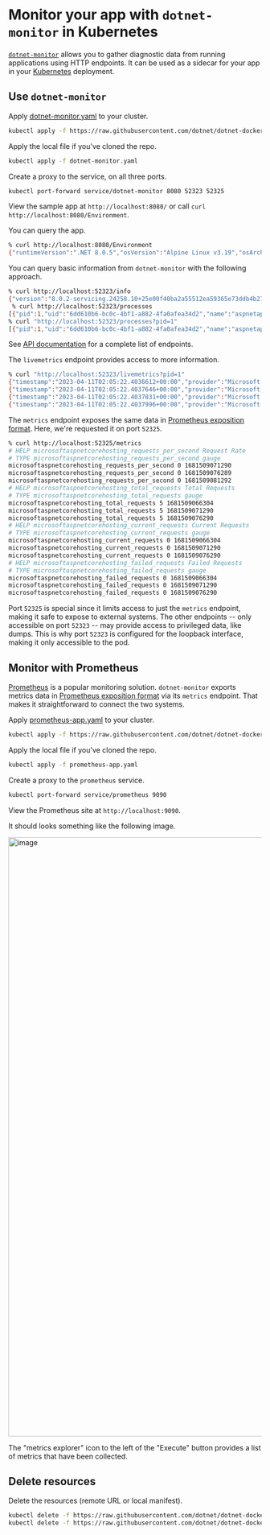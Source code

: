# Monitor your app with `dotnet-monitor` in Kubernetes

[`dotnet-monitor`](https://github.com/dotnet/dotnet-monitor) allows you to gather diagnostic data from running applications using HTTP endpoints. It can be used as a sidecar for your app in your [Kubernetes](https://kubernetes.io/) deployment.

## Use `dotnet-monitor`

Apply [dotnet-monitor.yaml](dotnet-monitor.yaml) to your cluster.

```bash
kubectl apply -f https://raw.githubusercontent.com/dotnet/dotnet-docker/main/samples/kubernetes/dotnet-monitor/dotnet-monitor.yaml
```

Apply the local file if you've cloned the repo.

```bash
kubectl apply -f dotnet-monitor.yaml
```

Create a proxy to the service, on all three ports.

```bash
kubectl port-forward service/dotnet-monitor 8080 52323 52325
```

View the sample app at `http://localhost:8080/` or call `curl http://localhost:8080/Environment`.

You can query the app.

```bash
% curl http://localhost:8080/Environment
{"runtimeVersion":".NET 8.0.5","osVersion":"Alpine Linux v3.19","osArchitecture":"X64","user":"root","processorCount":1,"totalAvailableMemoryBytes":78643200,"memoryLimit":104857600,"memoryUsage":34238464,"hostName":"dotnet-resource-limits-8685bd4b75-jltn5"}
```

You can query basic information from `dotnet-monitor` with the following approach.

```bash
% curl http://localhost:52323/info
{"version":"8.0.2-servicing.24258.10+25e00f40ba2a55512ea59365e73ddb4b27c73280","runtimeVersion":"8.0.5","diagnosticPortMode":"Listen","diagnosticPortName":"/diag/dotnet-monitor.sock"}
 % curl http://localhost:52323/processes
[{"pid":1,"uid":"6dd610b6-bc0c-4bf1-a882-4fa0afea34d2","name":"aspnetapp","isDefault":true}]   
% curl "http://localhost:52323/processes?pid=1"
[{"pid":1,"uid":"6dd610b6-bc0c-4bf1-a882-4fa0afea34d2","name":"aspnetapp","isDefault":true}]
```

See [API documentation](https://github.com/dotnet/dotnet-monitor/blob/main/documentation/api/README.md) for a complete list of endpoints.

The `livemetrics` endpoint provides access to more information.

```bash
% curl "http://localhost:52323/livemetrics?pid=1"
{"timestamp":"2023-04-11T02:05:22.4036612+00:00","provider":"Microsoft.AspNetCore.Hosting","name":"requests-per-second","displayName":"Request Rate","unit":"count","counterType":"Rate","tags":"","value":7}
{"timestamp":"2023-04-11T02:05:22.4037646+00:00","provider":"Microsoft.AspNetCore.Hosting","name":"total-requests","displayName":"Total Requests","unit":"","counterType":"Metric","tags":"","value":27}
{"timestamp":"2023-04-11T02:05:22.4037831+00:00","provider":"Microsoft.AspNetCore.Hosting","name":"current-requests","displayName":"Current Requests","unit":"","counterType":"Metric","tags":"","value":0}
{"timestamp":"2023-04-11T02:05:22.4037996+00:00","provider":"Microsoft.AspNetCore.Hosting","name":"failed-requests","displayName":"Failed Requests","unit":"","counterType":"Metric","tags":"","value":0}
```

The `metrics` endpoint exposes the same data in [Prometheus exposition format](https://prometheus.io/docs/instrumenting/exposition_formats/). Here, we're requested it on port `52325`.

```bash
% curl http://localhost:52325/metrics   
# HELP microsoftaspnetcorehosting_requests_per_second Request Rate
# TYPE microsoftaspnetcorehosting_requests_per_second gauge
microsoftaspnetcorehosting_requests_per_second 0 1681509071290
microsoftaspnetcorehosting_requests_per_second 0 1681509076289
microsoftaspnetcorehosting_requests_per_second 0 1681509081292
# HELP microsoftaspnetcorehosting_total_requests Total Requests
# TYPE microsoftaspnetcorehosting_total_requests gauge
microsoftaspnetcorehosting_total_requests 5 1681509066304
microsoftaspnetcorehosting_total_requests 5 1681509071290
microsoftaspnetcorehosting_total_requests 5 1681509076290
# HELP microsoftaspnetcorehosting_current_requests Current Requests
# TYPE microsoftaspnetcorehosting_current_requests gauge
microsoftaspnetcorehosting_current_requests 0 1681509066304
microsoftaspnetcorehosting_current_requests 0 1681509071290
microsoftaspnetcorehosting_current_requests 0 1681509076290
# HELP microsoftaspnetcorehosting_failed_requests Failed Requests
# TYPE microsoftaspnetcorehosting_failed_requests gauge
microsoftaspnetcorehosting_failed_requests 0 1681509066304
microsoftaspnetcorehosting_failed_requests 0 1681509071290
microsoftaspnetcorehosting_failed_requests 0 1681509076290
```

Port `52325` is special since it limits access to just the `metrics` endpoint, making it safe to expose to external systems. The other endpoints -- only accessible on port `52323` -- may provide access to privileged data, like dumps. This is why port `52323` is configured for the loopback interface, making it only accessible to the pod.

## Monitor with Prometheus

[Prometheus](https://prometheus.io/) is a popular monitoring solution. `dotnet-monitor` exports metrics data in [Prometheus exposition format](https://prometheus.io/docs/instrumenting/exposition_formats/) via its `metrics` endpoint. That makes it straightforward to connect the two systems.

Apply [prometheus-app.yaml](prometheus-app.yaml) to your cluster.

```bash
kubectl apply -f https://raw.githubusercontent.com/dotnet/dotnet-docker/main/samples/kubernetes/dotnet-monitor/prometheus-app.yaml
```

Apply the local file if you've cloned the repo.

```bash
kubectl apply -f prometheus-app.yaml
```

Create a proxy to the `prometheus` service.

```bash
kubectl port-forward service/prometheus 9090
```

View the Prometheus site at `http://localhost:9090`.

It should looks something like the following image.

<img width="1191" alt="image" src="https://user-images.githubusercontent.com/2608468/231349237-69bd3b08-57fd-4d87-9e16-1fdaf6087b34.png">

The "metrics explorer" icon to the left of the "Execute" button provides a list of metrics that have been collected.

## Delete resources

Delete the resources (remote URL or local manifest).

```bash
kubectl delete -f https://raw.githubusercontent.com/dotnet/dotnet-docker/main/samples/kubernetes/dotnet-monitor/dotnet-monitor.yaml
kubectl delete -f https://raw.githubusercontent.com/dotnet/dotnet-docker/main/samples/kubernetes/dotnet-monitor/prometheus-app.yaml
```
